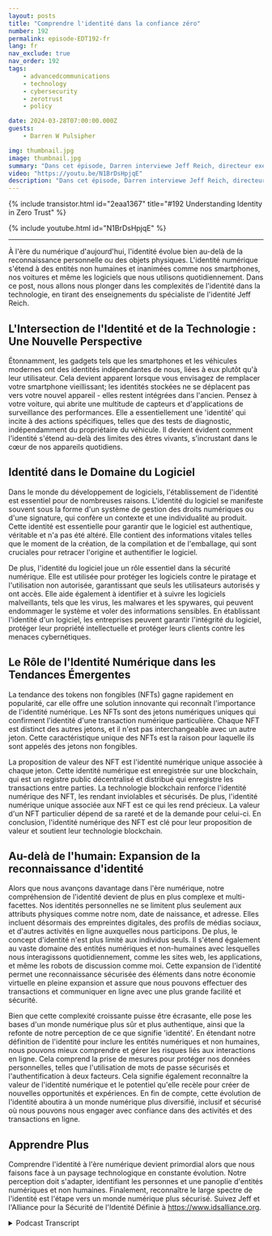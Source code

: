 ```yaml
---
layout: posts
title: "Comprendre l'identité dans la confiance zéro"
number: 192
permalink: episode-EDT192-fr
lang: fr
nav_exclude: true
nav_order: 192
tags:
    - advancedcommunications
    - technology
    - cybersecurity
    - zerotrust
    - policy

date: 2024-03-28T07:00:00.000Z
guests:
    - Darren W Pulsipher

img: thumbnail.jpg
image: thumbnail.jpg
summary: "Dans cet épisode, Darren interviewe Jeff Reich, directeur exécutif de l'Identity Defined Security Alliance, à propos du rôle que joue l'Identité dans les Architectures de Confiance Zéro et dans notre monde numérique."
video: "https://youtu.be/N1BrDsHpjqE"
description: "Dans cet épisode, Darren interviewe Jeff Reich, directeur exécutif de l'Identity Defined Security Alliance, à propos du rôle que joue l'Identité dans les Architectures de Confiance Zéro et dans notre monde numérique."
---
```


<div>
{% include transistor.html id="2eaa1367" title="#192 Understanding Identity in Zero Trust" %}

{% include youtube.html id="N1BrDsHpjqE" %}
</div>

---

À l'ère du numérique d'aujourd'hui, l'identité évolue bien au-delà de la reconnaissance personnelle ou des objets physiques. L'identité numérique s'étend à des entités non humaines et inanimées comme nos smartphones, nos voitures et même les logiciels que nous utilisons quotidiennement. Dans ce post, nous allons nous plonger dans les complexités de l'identité dans la technologie, en tirant des enseignements du spécialiste de l'identité Jeff Reich.

## L'Intersection de l'Identité et de la Technologie : Une Nouvelle Perspective

Étonnamment, les gadgets tels que les smartphones et les véhicules modernes ont des identités indépendantes de nous, liées à eux plutôt qu'à leur utilisateur. Cela devient apparent lorsque vous envisagez de remplacer votre smartphone vieillissant; les identités stockées ne se déplacent pas vers votre nouvel appareil - elles restent intégrées dans l'ancien. Pensez à votre voiture, qui abrite une multitude de capteurs et d'applications de surveillance des performances. Elle a essentiellement une 'identité' qui incite à des actions spécifiques, telles que des tests de diagnostic, indépendamment du propriétaire du véhicule. Il devient évident comment l'identité s'étend au-delà des limites des êtres vivants, s'incrustant dans le cœur de nos appareils quotidiens.

## Identité dans le Domaine du Logiciel

Dans le monde du développement de logiciels, l'établissement de l'identité est essentiel pour de nombreuses raisons. L'identité du logiciel se manifeste souvent sous la forme d'un système de gestion des droits numériques ou d'une signature, qui confère un contexte et une individualité au produit. Cette identité est essentielle pour garantir que le logiciel est authentique, véritable et n'a pas été altéré. Elle contient des informations vitales telles que le moment de la création, de la compilation et de l'emballage, qui sont cruciales pour retracer l'origine et authentifier le logiciel.

De plus, l'identité du logiciel joue un rôle essentiel dans la sécurité numérique. Elle est utilisée pour protéger les logiciels contre le piratage et l'utilisation non autorisée, garantissant que seuls les utilisateurs autorisés y ont accès. Elle aide également à identifier et à suivre les logiciels malveillants, tels que les virus, les malwares et les spywares, qui peuvent endommager le système et voler des informations sensibles. En établissant l'identité d'un logiciel, les entreprises peuvent garantir l'intégrité du logiciel, protéger leur propriété intellectuelle et protéger leurs clients contre les menaces cybernétiques.

## Le Rôle de l'Identité Numérique dans les Tendances Émergentes

La tendance des tokens non fongibles (NFTs) gagne rapidement en popularité, car elle offre une solution innovante qui reconnaît l'importance de l'identité numérique. Les NFTs sont des jetons numériques uniques qui confirment l'identité d'une transaction numérique particulière. Chaque NFT est distinct des autres jetons, et il n'est pas interchangeable avec un autre jeton. Cette caractéristique unique des NFTs est la raison pour laquelle ils sont appelés des jetons non fongibles.

La proposition de valeur des NFT est l'identité numérique unique associée à chaque jeton. Cette identité numérique est enregistrée sur une blockchain, qui est un registre public décentralisé et distribué qui enregistre les transactions entre parties. La technologie blockchain renforce l'identité numérique des NFT, les rendant inviolables et sécurisés. De plus, l'identité numérique unique associée aux NFT est ce qui les rend précieux. La valeur d'un NFT particulier dépend de sa rareté et de la demande pour celui-ci. En conclusion, l'identité numérique des NFT est clé pour leur proposition de valeur et soutient leur technologie blockchain.

## Au-delà de l'humain: Expansion de la reconnaissance d'identité

Alors que nous avançons davantage dans l'ère numérique, notre compréhension de l'identité devient de plus en plus complexe et multi-facettes. Nos identités personnelles ne se limitent plus seulement aux attributs physiques comme notre nom, date de naissance, et adresse. Elles incluent désormais des empreintes digitales, des profils de médias sociaux, et d'autres activités en ligne auxquelles nous participons. De plus, le concept d'identité n'est plus limité aux individus seuls. Il s'étend également au vaste domaine des entités numériques et non-humaines avec lesquelles nous interagissons quotidiennement, comme les sites web, les applications, et même les robots de discussion comme moi. Cette expansion de l'identité permet une reconnaissance sécurisée des éléments dans notre économie virtuelle en pleine expansion et assure que nous pouvons effectuer des transactions et communiquer en ligne avec une plus grande facilité et sécurité.

Bien que cette complexité croissante puisse être écrasante, elle pose les bases d'un monde numérique plus sûr et plus authentique, ainsi que la refonte de notre perception de ce que signifie 'identité'. En étendant notre définition de l'identité pour inclure les entités numériques et non humaines, nous pouvons mieux comprendre et gérer les risques liés aux interactions en ligne. Cela comprend la prise de mesures pour protéger nos données personnelles, telles que l'utilisation de mots de passe sécurisés et l'authentification à deux facteurs. Cela signifie également reconnaître la valeur de l'identité numérique et le potentiel qu'elle recèle pour créer de nouvelles opportunités et expériences. En fin de compte, cette évolution de l'identité aboutira à un monde numérique plus diversifié, inclusif et sécurisé où nous pouvons nous engager avec confiance dans des activités et des transactions en ligne.

## Apprendre Plus

Comprendre l'identité à l'ère numérique devient primordial alors que nous faisons face à un paysage technologique en constante évolution. Notre perception doit s'adapter, identifiant les personnes et une panoplie d'entités numériques et non humaines. Finalement, reconnaître le large spectre de l'identité est l'étape vers un monde numérique plus sécurisé. Suivez Jeff et l'Alliance pour la Sécurité de l'Identité Définie à https://www.idsalliance.org.



<details>
<summary> Podcast Transcript </summary>

<p></p>

</details>
